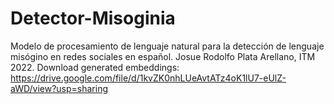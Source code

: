 # Detector-Misoginia
Modelo de procesamiento de lenguaje natural para la detección de lenguaje misógino en redes sociales en español.
Josue Rodolfo Plata Arellano, ITM 2022.
Download generated embeddings: https://drive.google.com/file/d/1kvZK0nhLUeAvtATz4oK1lU7-eUlZ-aWD/view?usp=sharing
